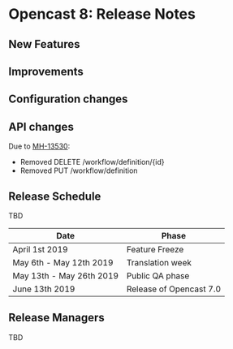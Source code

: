 Opencast 8: Release Notes
=========================

New Features
------------


Improvements
------------


Configuration changes
---------------------


API changes
-----------

Due to [MH-13530](https://opencast.jira.com/browse/MH-13530):

- Removed DELETE /workflow/definition/{id}
- Removed PUT /workflow/definition


Release Schedule
----------------

TBD

|Date                         |Phase
|-----------------------------|------------------------------------------
|April 1st 2019               |Feature Freeze
|May 6th - May 12th 2019      |Translation week
|May 13th - May 26th 2019     |Public QA phase
|June 13th 2019               |Release of Opencast 7.0

Release Managers
----------------

TBD
